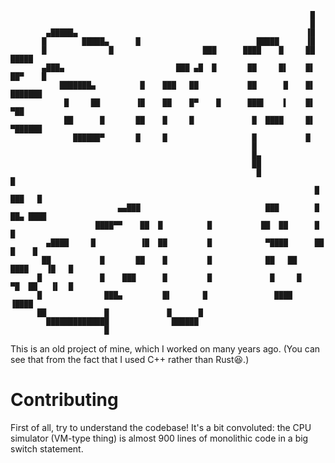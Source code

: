 ```
                                                                   █
                                                                   █
        ▄█████▄                                                   ▐█
       █        █████▄      █                          █████      ▐█
       █              █                    ███      ████    █     ██     █████
       ▄███▄                         ███ ▄█  █       ██     █▌    █▌   ██▀    █
           ███████▄          █    ███   ██           ██      █    █▌  ███████
            █     ██        ▐█    ██    █▀    █      ███▌    ▌    █▌  ▀██
            ██      █       ██    █     █             █  ████     █▌    ▀██████
              ██████▀       █     █                   █           █
                                                      █
                                                      █▄
                                                      ██
                                                       █                         █
                                                                    █      ███   █
                        ▄▄███                            ███        █       ██▄ ████
                   ████▀▀    ██  █          █           ██  ██      █             █
        ▄████     █          ▐█  ██         █            ▀████      ██       █    █
       ██           █       ██    █         █            ██   ██     ████    ▐█   █
      █             █    ███      █         █             █     █    ▀█  ██   ▐▌  █
      █              ███▄         █▌       █               ████       ▐████
      ██             █             █      █
        ██████████████              ██████
                     █
```
This is an old project of mine, which I worked on many years ago. (You can see that from the fact that I used C++ rather than Rust😆.)
# Contributing
First of all, try to understand the codebase! It's a bit convoluted: the CPU simulator (VM-type thing) is almost 900 lines of monolithic code in a big switch statement.
